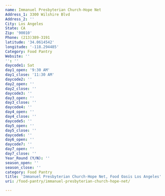 ```yaml
---
name: Immanuel Presbyterian Church-Hope Net
Address_1: 3300 Wilshire Blvd
Address_2: ''
City: Los Angeles
State: CA
Zip: '90010'
Phone: (213)389-3191
latitude: '34.0614542'
longitude: '-118.294485'
Category: Food Pantry
Website: ''
'': ''
daycode1: Sat
day1_open: '9:30 AM'
day1_close: '11:30 AM'
daycode2: ''
day2_open: ''
day2_close: ''
daycode3: ''
day3_open: ''
day3_close: ''
daycode4: ''
day4_open: ''
day4_close: ''
daycode5: ''
day5_open: ''
day5_close: ''
daycode6: ''
day6_open: ''
daycode7: ''
day7_open: ''
day7_close: ''
Year_Round (Y/N): ''
season_open: ''
season_close: ''
category: Food Pantry
title: 'Immanuel Presbyterian Church-Hope Net, Food Oasis Los Angeles'
uri: /food-pantry/immanuel-presbyterian-church-hope-net/

---
```

